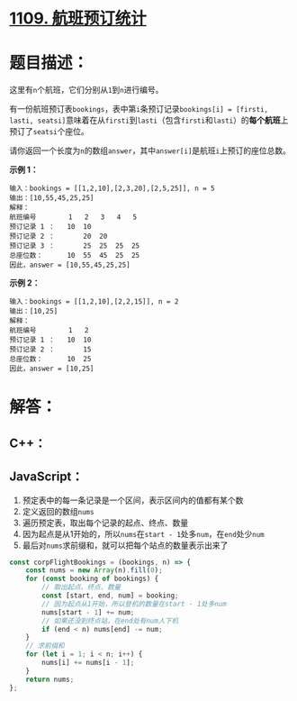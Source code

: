 # [1109. 航班预订统计](https://leetcode-cn.com/problems/corporate-flight-bookings/)

# 题目描述：

这里有`n`个航班，它们分别从`1`到`n`进行编号。

有一份航班预订表`bookings`，表中第`i`条预订记录`bookings[i] = [firsti, lasti, seatsi]`意味着在从`firsti`到`lasti`（包含`firsti`和`lasti`）的**每个航班**上预订了`seatsi`个座位。

请你返回一个长度为`n`的数组`answer`，其中`answer[i]`是航班`i`上预订的座位总数。

**示例 1：**

```
输入：bookings = [[1,2,10],[2,3,20],[2,5,25]], n = 5
输出：[10,55,45,25,25]
解释：
航班编号        1   2   3   4   5
预订记录 1 ：   10  10
预订记录 2 ：       20  20
预订记录 3 ：       25  25  25  25
总座位数：      10  55  45  25  25
因此，answer = [10,55,45,25,25]
```

**示例 2：**

```
输入：bookings = [[1,2,10],[2,2,15]], n = 2
输出：[10,25]
解释：
航班编号        1   2
预订记录 1 ：   10  10
预订记录 2 ：       15
总座位数：      10  25
因此，answer = [10,25]
```

# 解答：

## C++：



## JavaScript：

1. 预定表中的每一条记录是一个区间，表示区间内的值都有某个数
2. 定义返回的数组`nums`
3. 遍历预定表，取出每个记录的起点、终点、数量
4. 因为起点是从1开始的，所以`nums`在`start - 1`处多`num`，在`end`处少`num`
5. 最后对`nums`求前缀和，就可以把每个站点的数量表示出来了

```javascript
const corpFlightBookings = (bookings, n) => {
    const nums = new Array(n).fill(0);
    for (const booking of bookings) {
        // 取出起点、终点、数量
        const [start, end, num] = booking;
        // 因为起点从1开始，所以登机的数量在start - 1处多num
        nums[start - 1] += num;
        // 如果还没到终点站，在end处有num人下机
        if (end < n) nums[end] -= num;
    }
    // 求前缀和
    for (let i = 1; i < n; i++) {
        nums[i] += nums[i - 1];
    }
    return nums;
};
```
